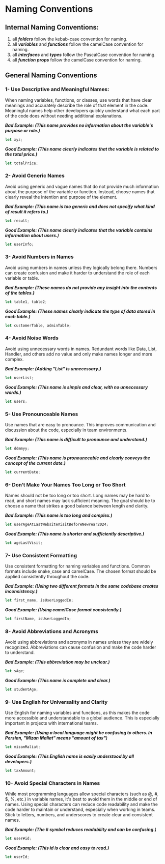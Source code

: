 # Naming Conventions

## Internal Naming Conventions:

1. all **_folders_** follow the kebab-case convention for naming.
2. all **_variables_** and **_functions_** follow the camelCase convention for naming.
3. all **_interfaces_** and **_types_** follow the PascalCase convention for naming.
4. all **_function props_** follow the camelCase convention for naming.

## General Naming Conventions

### **1- Use Descriptive and Meaningful Names:**

When naming variables, functions, or classes, use words that have clear meanings and accurately describe the role of that element in the code. Meaningful names help other developers quickly understand what each part of the code does without needing additional explanations.

**_Bad Example: (This name provides no information about the variable's purpose or role.)_**

```javascript
let xyz;
```

**_Good Example: (This name clearly indicates that the variable is related to the total price.)_**

```javascript
let totalPrice;
```

### **2- Avoid Generic Names**

Avoid using generic and vague names that do not provide much information about the purpose of the variable or function. Instead, choose names that clearly reveal the intention and purpose of the element.

**_Bad Example: (This name is too generic and does not specify what kind of result it refers to.)_**

```javascript
let result;
```

**_Good Example: (This name clearly indicates that the variable contains information about users.)_**

```javascript
let userInfo;
```

### **3- Avoid Numbers in Names**

Avoid using numbers in names unless they logically belong there. Numbers can create confusion and make it harder to understand the role of each variable or table.

**_Bad Example: (These names do not provide any insight into the contents of the tables.)_**

```javascript
let table1, table2;
```

**_Good Example: (These names clearly indicate the type of data stored in each table.)_**

```javascript
let customerTable, adminTable;
```

### **4- Avoid Noise Words**

Avoid using unnecessary words in names. Redundant words like Data, List, Handler, and others add no value and only make names longer and more complex.

**_Bad Example: (Adding "List" is unnecessary.)_**

```javascript
let userList;
```

**_Good Example: (This name is simple and clear, with no unnecessary words.)_**

```javascript
let users;
```

### **5- Use Pronounceable Names**

Use names that are easy to pronounce. This improves communication and discussion about the code, especially in team environments.

**_Bad Example: (This name is difficult to pronounce and understand.)_**

```javascript
let ddmmyy;
```

**_Good Example: (This name is pronounceable and clearly conveys the concept of the current date.)_**

```javascript
let currentDate;
```

### **6- Don’t Make Your Names Too Long or Too Short**

Names should not be too long or too short. Long names may be hard to read, and short names may lack sufficient meaning. The goal should be to choose a name that strikes a good balance between length and clarity.

**_Bad Example: (This name is too long and complex.)_**

```javascript
let userAgeAtLastWebsiteVisitBeforeNewYear2024;
```

**_Good Example: (This name is shorter and sufficiently descriptive.)_**

```javascript
let ageLastVisit;
```

### **7- Use Consistent Formatting**

Use consistent formatting for naming variables and functions. Common formats include snake_case and camelCase. The chosen format should be applied consistently throughout the code.

**_Bad Example: (Using two different formats in the same codebase creates inconsistency.)_**

```javascript
let first_name, isUserLoggedIn;
```

**_Good Example: (Using camelCase format consistently.)_**

```javascript
let firstName, isUserLoggedIn;
```

### **8- Avoid Abbreviations and Acronyms**

Avoid using abbreviations and acronyms in names unless they are widely recognized. Abbreviations can cause confusion and make the code harder to understand.

**_Bad Example: (This abbreviation may be unclear.)_**

```javascript
let sAge;
```

**_Good Example: (This name is complete and clear.)_**

```javascript
let studentAge;
```

### **9- Use English for Universality and Clarity**

Use English for naming variables and functions, as this makes the code more accessible and understandable to a global audience. This is especially important in projects with international teams.

**_Bad Example: (Using a local language might be confusing to others. In Persian, "Mizan Maliat" means "amount of tax")_**

```javascript
let mizanMaliat;
```

**_Good Example: (This English name is easily understood by all developers.)_**

```javascript
let taxAmount;
```

### **10- Avoid Special Characters in Names**

While most programming languages allow special characters (such as @, #, $, %, etc.) in variable names, it's best to avoid them in the middle or end of names. Using special characters can reduce code readability and make the code harder to maintain or understand, especially when working in teams. Stick to letters, numbers, and underscores to create clear and consistent names.

**_Bad Example: (The # symbol reduces readability and can be confusing.)_**

```javascript
let user#id;
```

**_Good Example: (This id is clear and easy to read.)_**

```javascript
let userId;
```
